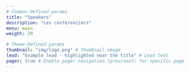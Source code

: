 ```yaml
---
# Common-Defined params
title: "Speakers"
description: "Les conférenciers"
menu: main
weight: 20

# Theme-Defined params
thumbnail: "img/logo.png" # Thumbnail image
lead: "Example lead - highlighted near the title" # Lead text
pager: true # Enable pager navigation (prev/next) for specific page
---
```

